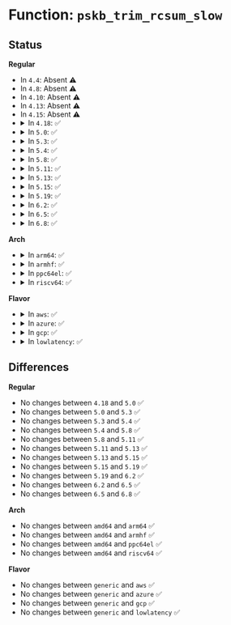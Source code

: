# Function: <code>pskb_trim_rcsum_slow</code>

## Status
<b>Regular</b>
<ul>
<li>
In <code>4.4</code>: Absent ⚠️
</li>
<li>
In <code>4.8</code>: Absent ⚠️
</li>
<li>
In <code>4.10</code>: Absent ⚠️
</li>
<li>
In <code>4.13</code>: Absent ⚠️
</li>
<li>
In <code>4.15</code>: Absent ⚠️
</li>
<li>
<details>
<summary>In <code>4.18</code>: ✅</summary>

```c
int pskb_trim_rcsum_slow(struct sk_buff *skb, unsigned int len);
```

**Collision:** Unique Global

**Inline:** No

**Transformation:** False

**Instances:**

```
In net/core/skbuff.c (ffffffff81882370)
Location: net/core/skbuff.c:1843
Inline: False
Direct callers:
  - net/core/skbuff.c:skb_checksum_trimmed
  - net/ipv4/ip_input.c:ip_rcv
  - net/ipv4/ip_fragment.c:ip_defrag
  - net/ipv4/udp.c:__udp4_lib_rcv
  - net/ipv6/ip6_input.c:ipv6_rcv
  - net/ipv6/udp.c:__udp6_lib_rcv
  - net/ipv6/reassembly.c:ipv6_frag_rcv
  - net/ipv6/exthdrs.c:ipv6_hop_jumbo
```
**Symbols:**

```
ffffffff81882370-ffffffff81882433: pskb_trim_rcsum_slow (STB_GLOBAL)
```
</details>
</li>
<li>
<details>
<summary>In <code>5.0</code>: ✅</summary>

```c
int pskb_trim_rcsum_slow(struct sk_buff *skb, unsigned int len);
```

**Collision:** Unique Global

**Inline:** No

**Transformation:** False

**Instances:**

```
In net/core/skbuff.c (ffffffff818a2e40)
Location: net/core/skbuff.c:1853
Inline: False
Direct callers:
  - net/core/skbuff.c:skb_checksum_trimmed
  - net/ipv4/ip_fragment.c:ip_defrag
  - net/ipv4/udp.c:__udp4_lib_rcv
  - net/ipv6/udp.c:__udp6_lib_rcv
  - net/ipv6/reassembly.c:ipv6_frag_rcv
  - net/ipv6/exthdrs.c:ipv6_hop_jumbo
```
**Symbols:**

```
ffffffff818a2e40-ffffffff818a2f06: pskb_trim_rcsum_slow (STB_GLOBAL)
```
</details>
</li>
<li>
<details>
<summary>In <code>5.3</code>: ✅</summary>

```c
int pskb_trim_rcsum_slow(struct sk_buff *skb, unsigned int len);
```

**Collision:** Unique Global

**Inline:** No

**Transformation:** False

**Instances:**

```
In net/core/skbuff.c (ffffffff818edac0)
Location: net/core/skbuff.c:2012
Inline: False
Direct callers:
  - net/core/skbuff.c:skb_checksum_trimmed
  - net/ipv4/ip_fragment.c:ip_frag_queue
  - net/ipv4/udp.c:__udp4_lib_rcv
  - net/ipv6/udp.c:__udp6_lib_rcv
  - net/ipv6/reassembly.c:ipv6_frag_rcv
  - net/ipv6/exthdrs.c:ipv6_hop_jumbo
```
**Symbols:**

```
ffffffff818edac0-ffffffff818edb86: pskb_trim_rcsum_slow (STB_GLOBAL)
```
</details>
</li>
<li>
<details>
<summary>In <code>5.4</code>: ✅</summary>

```c
int pskb_trim_rcsum_slow(struct sk_buff *skb, unsigned int len);
```

**Collision:** Unique Global

**Inline:** No

**Transformation:** False

**Instances:**

```
In net/core/skbuff.c (ffffffff8191fbc0)
Location: net/core/skbuff.c:2012
Inline: False
Direct callers:
  - net/core/skbuff.c:skb_checksum_trimmed
  - net/ipv4/ip_fragment.c:ip_frag_queue
  - net/ipv4/udp.c:__udp4_lib_rcv
  - net/ipv6/udp.c:__udp6_lib_rcv
  - net/ipv6/reassembly.c:ipv6_frag_rcv
  - net/ipv6/exthdrs.c:ipv6_hop_jumbo
```
**Symbols:**

```
ffffffff8191fbc0-ffffffff8191fc90: pskb_trim_rcsum_slow (STB_GLOBAL)
```
</details>
</li>
<li>
<details>
<summary>In <code>5.8</code>: ✅</summary>

```c
int pskb_trim_rcsum_slow(struct sk_buff *skb, unsigned int len);
```

**Collision:** Unique Global

**Inline:** No

**Transformation:** False

**Instances:**

```
In net/core/skbuff.c (ffffffff819f3170)
Location: net/core/skbuff.c:2011
Inline: False
Direct callers:
  - net/core/skbuff.c:skb_checksum_trimmed
  - net/ipv4/ip_input.c:ip_rcv_core
  - net/ipv4/ip_fragment.c:ip_frag_queue
  - net/ipv4/udp.c:__udp4_lib_rcv
  - net/ipv6/ip6_input.c:ip6_rcv_core
  - net/ipv6/udp.c:__udp6_lib_rcv
  - net/ipv6/reassembly.c:ip6_frag_queue
  - net/ipv6/exthdrs.c:ipv6_hop_jumbo
```
**Symbols:**

```
ffffffff819f3170-ffffffff819f3234: pskb_trim_rcsum_slow (STB_GLOBAL)
```
</details>
</li>
<li>
<details>
<summary>In <code>5.11</code>: ✅</summary>

```c
int pskb_trim_rcsum_slow(struct sk_buff *skb, unsigned int len);
```

**Collision:** Unique Global

**Inline:** No

**Transformation:** False

**Instances:**

```
In net/core/skbuff.c (ffffffff819f3150)
Location: net/core/skbuff.c:2022
Inline: False
Direct callers:
  - net/core/skbuff.c:skb_checksum_trimmed
  - net/ipv4/ip_input.c:ip_rcv_core
  - net/ipv4/ip_fragment.c:ip_frag_queue
  - net/ipv4/udp.c:__udp4_lib_rcv
  - net/ipv6/ip6_input.c:ip6_rcv_core
  - net/ipv6/udp.c:__udp6_lib_rcv
  - net/ipv6/reassembly.c:ip6_frag_queue
  - net/ipv6/exthdrs.c:ipv6_hop_jumbo
```
**Symbols:**

```
ffffffff819f3150-ffffffff819f3262: pskb_trim_rcsum_slow (STB_GLOBAL)
```
</details>
</li>
<li>
<details>
<summary>In <code>5.13</code>: ✅</summary>

```c
int pskb_trim_rcsum_slow(struct sk_buff *skb, unsigned int len);
```

**Collision:** Unique Global

**Inline:** No

**Transformation:** False

**Instances:**

```
In net/core/skbuff.c (ffffffff819d9390)
Location: net/core/skbuff.c:2064
Inline: False
Direct callers:
  - net/core/skbuff.c:skb_checksum_trimmed
  - net/ipv4/ip_input.c:ip_rcv_core
  - net/ipv4/ip_fragment.c:ip_frag_queue
  - net/ipv4/udp.c:__udp4_lib_rcv
  - net/ipv6/ip6_input.c:ip6_rcv_core
  - net/ipv6/udp.c:__udp6_lib_rcv
  - net/ipv6/exthdrs.c:ipv6_hop_jumbo
```
**Symbols:**

```
ffffffff819d9390-ffffffff819d94a2: pskb_trim_rcsum_slow (STB_GLOBAL)
```
</details>
</li>
<li>
<details>
<summary>In <code>5.15</code>: ✅</summary>

```c
int pskb_trim_rcsum_slow(struct sk_buff *skb, unsigned int len);
```

**Collision:** Unique Global

**Inline:** No

**Transformation:** False

**Instances:**

```
In net/core/skbuff.c (ffffffff81a89350)
Location: net/core/skbuff.c:2136
Inline: False
Direct callers:
  - net/core/skbuff.c:skb_checksum_trimmed
  - net/ipv4/ip_input.c:ip_rcv_core
  - net/ipv4/ip_fragment.c:ip_frag_queue
  - net/ipv4/udp.c:__udp4_lib_rcv
  - net/ipv6/ip6_input.c:ip6_rcv_core
  - net/ipv6/udp.c:__udp6_lib_rcv
  - net/ipv6/exthdrs.c:ipv6_hop_jumbo
```
**Symbols:**

```
ffffffff81a89350-ffffffff81a89462: pskb_trim_rcsum_slow (STB_GLOBAL)
```
</details>
</li>
<li>
<details>
<summary>In <code>5.19</code>: ✅</summary>

```c
int pskb_trim_rcsum_slow(struct sk_buff *skb, unsigned int len);
```

**Collision:** Unique Global

**Inline:** No

**Transformation:** False

**Instances:**

```
In net/core/skbuff.c (ffffffff81bfe670)
Location: net/core/skbuff.c:2185
Inline: False
Direct callers:
  - net/core/skbuff.c:skb_checksum_trimmed
  - net/ipv4/ip_input.c:ip_rcv_core
  - net/ipv4/ip_fragment.c:ip_check_defrag
  - net/ipv4/ip_fragment.c:ip_frag_queue
  - net/ipv4/udp.c:__udp4_lib_rcv
  - net/ipv6/ip6_input.c:ip6_rcv_core
  - net/ipv6/udp.c:__udp6_lib_rcv
  - net/ipv6/exthdrs.c:ip6_parse_tlv
```
**Symbols:**

```
ffffffff81bfe670-ffffffff81bfe795: pskb_trim_rcsum_slow (STB_GLOBAL)
```
</details>
</li>
<li>
<details>
<summary>In <code>6.2</code>: ✅</summary>

```c
int pskb_trim_rcsum_slow(struct sk_buff *skb, unsigned int len);
```

**Collision:** Unique Global

**Inline:** No

**Transformation:** False

**Instances:**

```
In net/core/skbuff.c (ffffffff81dad070)
Location: net/core/skbuff.c:2388
Inline: False
Direct callers:
  - net/core/skbuff.c:skb_checksum_trimmed
  - net/ipv4/ip_input.c:ip_rcv_core
  - net/ipv4/ip_fragment.c:ip_check_defrag
  - net/ipv4/ip_fragment.c:ip_frag_queue
  - net/ipv4/udp.c:__udp4_lib_rcv
  - net/ipv6/ip6_input.c:ip6_rcv_core
  - net/ipv6/udp.c:__udp6_lib_rcv
  - net/ipv6/exthdrs.c:ip6_parse_tlv
```
**Symbols:**

```
ffffffff81dad070-ffffffff81dad195: pskb_trim_rcsum_slow (STB_GLOBAL)
```
</details>
</li>
<li>
<details>
<summary>In <code>6.5</code>: ✅</summary>

```c
int pskb_trim_rcsum_slow(struct sk_buff *skb, unsigned int len);
```

**Collision:** Unique Global

**Inline:** No

**Transformation:** False

**Instances:**

```
In net/core/skbuff.c (ffffffff81e1cf70)
Location: net/core/skbuff.c:2552
Inline: False
Direct callers:
  - net/core/skbuff.c:skb_checksum_trimmed
  - net/ipv4/ip_input.c:ip_rcv_core
  - net/ipv4/ip_fragment.c:ip_check_defrag
  - net/ipv4/ip_fragment.c:ip_frag_queue
  - net/ipv4/udp.c:__udp4_lib_rcv
  - net/ipv6/ip6_input.c:ip6_rcv_core
  - net/ipv6/udp.c:__udp6_lib_rcv
  - net/ipv6/exthdrs.c:ip6_parse_tlv
```
**Symbols:**

```
ffffffff81e1cf70-ffffffff81e1d09f: pskb_trim_rcsum_slow (STB_GLOBAL)
```
</details>
</li>
<li>
<details>
<summary>In <code>6.8</code>: ✅</summary>

```c
int pskb_trim_rcsum_slow(struct sk_buff *skb, unsigned int len);
```

**Collision:** Unique Global

**Inline:** No

**Transformation:** False

**Instances:**

```
In net/core/skbuff.c (ffffffff81eda660)
Location: net/core/skbuff.c:2640
Inline: False
Direct callers:
  - net/core/skbuff.c:skb_checksum_trimmed
  - net/ipv4/ip_input.c:ip_rcv_core
  - net/ipv4/ip_fragment.c:ip_check_defrag
  - net/ipv4/ip_fragment.c:ip_frag_queue
  - net/ipv4/udp.c:__udp4_lib_rcv
  - net/ipv6/ip6_input.c:ip6_rcv_core
  - net/ipv6/udp.c:__udp6_lib_rcv
  - net/ipv6/exthdrs.c:ip6_parse_tlv
```
**Symbols:**

```
ffffffff81eda660-ffffffff81eda78f: pskb_trim_rcsum_slow (STB_GLOBAL)
```
</details>
</li>
</ul>
<b>Arch</b>
<ul>
<li>
<details>
<summary>In <code>arm64</code>: ✅</summary>

```c
int pskb_trim_rcsum_slow(struct sk_buff *skb, unsigned int len);
```

**Collision:** Unique Global

**Inline:** No

**Transformation:** False

**Instances:**

```
In net/core/skbuff.c (ffff800010bba5e8)
Location: net/core/skbuff.c:2012
Inline: False
Direct callers:
  - net/core/skbuff.c:skb_checksum_trimmed
  - net/ipv4/ip_fragment.c:ip_frag_queue
  - net/ipv4/udp.c:__udp4_lib_rcv
  - net/ipv6/udp.c:__udp6_lib_rcv
  - net/ipv6/reassembly.c:ip6_frag_queue
  - net/ipv6/exthdrs.c:ipv6_hop_jumbo
```
**Symbols:**

```
ffff800010bba5e8-ffff800010bba6d4: pskb_trim_rcsum_slow (STB_GLOBAL)
```
</details>
</li>
<li>
<details>
<summary>In <code>armhf</code>: ✅</summary>

```c
int pskb_trim_rcsum_slow(struct sk_buff *skb, unsigned int len);
```

**Collision:** Unique Global

**Inline:** No

**Transformation:** False

**Instances:**

```
In net/core/skbuff.c (c0cd6dbc)
Location: net/core/skbuff.c:2012
Inline: False
Direct callers:
  - net/core/skbuff.c:skb_checksum_trimmed
  - net/ipv4/ip_input.c:ip_rcv_core
  - net/ipv4/ip_fragment.c:ip_frag_queue
  - net/ipv4/udp.c:__udp4_lib_rcv
  - net/ipv6/ip6_input.c:ip6_rcv_core
  - net/ipv6/udp.c:__udp6_lib_rcv
  - net/ipv6/reassembly.c:ip6_frag_queue
  - net/ipv6/exthdrs.c:ipv6_hop_jumbo
```
**Symbols:**

```
c0cd6dbc-c0cd6ea8: pskb_trim_rcsum_slow (STB_GLOBAL)
```
</details>
</li>
<li>
<details>
<summary>In <code>ppc64el</code>: ✅</summary>

```c
int pskb_trim_rcsum_slow(struct sk_buff *skb, unsigned int len);
```

**Collision:** Unique Global

**Inline:** No

**Transformation:** False

**Instances:**

```
In net/core/skbuff.c (c000000000c93120)
Location: net/core/skbuff.c:2012
Inline: False
Direct callers:
  - net/core/skbuff.c:skb_checksum_trimmed
  - net/ipv4/ip_input.c:ip_rcv_core
  - net/ipv4/ip_fragment.c:ip_frag_queue
  - net/ipv4/udp.c:__udp4_lib_rcv
  - net/ipv6/ip6_input.c:ip6_rcv_core
  - net/ipv6/udp.c:__udp6_lib_rcv
  - net/ipv6/reassembly.c:ip6_frag_queue
  - net/ipv6/exthdrs.c:ipv6_hop_jumbo
```
**Symbols:**

```
c000000000c93120-c000000000c93270: pskb_trim_rcsum_slow (STB_GLOBAL)
```
</details>
</li>
<li>
<details>
<summary>In <code>riscv64</code>: ✅</summary>

```c
int pskb_trim_rcsum_slow(struct sk_buff *skb, unsigned int len);
```

**Collision:** Unique Global

**Inline:** No

**Transformation:** False

**Instances:**

```
In net/core/skbuff.c (ffffffe00074989e)
Location: net/core/skbuff.c:2012
Inline: False
Direct callers:
  - net/core/skbuff.c:skb_checksum_trimmed
  - net/ipv4/ip_input.c:ip_rcv_core
  - net/ipv4/ip_fragment.c:ip_frag_queue
  - net/ipv4/udp.c:__udp4_lib_rcv
  - net/ipv6/ip6_input.c:ip6_rcv_core
  - net/ipv6/udp.c:__udp6_lib_rcv
  - net/ipv6/reassembly.c:ip6_frag_queue
  - net/ipv6/exthdrs.c:ipv6_hop_jumbo
```
**Symbols:**

```
ffffffe00074989e-ffffffe000749972: pskb_trim_rcsum_slow (STB_GLOBAL)
```
</details>
</li>
</ul>
<b>Flavor</b>
<ul>
<li>
<details>
<summary>In <code>aws</code>: ✅</summary>

```c
int pskb_trim_rcsum_slow(struct sk_buff *skb, unsigned int len);
```

**Collision:** Unique Global

**Inline:** No

**Transformation:** False

**Instances:**

```
In net/core/skbuff.c (ffffffff818bfbc0)
Location: net/core/skbuff.c:2012
Inline: False
Direct callers:
  - net/core/skbuff.c:skb_checksum_trimmed
  - net/ipv4/ip_fragment.c:ip_frag_queue
  - net/ipv4/udp.c:__udp4_lib_rcv
  - net/ipv6/udp.c:__udp6_lib_rcv
  - net/ipv6/reassembly.c:ipv6_frag_rcv
  - net/ipv6/exthdrs.c:ipv6_hop_jumbo
```
**Symbols:**

```
ffffffff818bfbc0-ffffffff818bfc90: pskb_trim_rcsum_slow (STB_GLOBAL)
```
</details>
</li>
<li>
<details>
<summary>In <code>azure</code>: ✅</summary>

```c
int pskb_trim_rcsum_slow(struct sk_buff *skb, unsigned int len);
```

**Collision:** Unique Global

**Inline:** No

**Transformation:** False

**Instances:**

```
In net/core/skbuff.c (ffffffff81879b00)
Location: net/core/skbuff.c:2012
Inline: False
Direct callers:
  - net/core/skbuff.c:skb_checksum_trimmed
  - net/ipv4/ip_fragment.c:ip_frag_queue
  - net/ipv4/udp.c:__udp4_lib_rcv
  - net/ipv6/udp.c:__udp6_lib_rcv
  - net/ipv6/reassembly.c:ipv6_frag_rcv
  - net/ipv6/exthdrs.c:ipv6_hop_jumbo
```
**Symbols:**

```
ffffffff81879b00-ffffffff81879bd0: pskb_trim_rcsum_slow (STB_GLOBAL)
```
</details>
</li>
<li>
<details>
<summary>In <code>gcp</code>: ✅</summary>

```c
int pskb_trim_rcsum_slow(struct sk_buff *skb, unsigned int len);
```

**Collision:** Unique Global

**Inline:** No

**Transformation:** False

**Instances:**

```
In net/core/skbuff.c (ffffffff81910bc0)
Location: net/core/skbuff.c:2012
Inline: False
Direct callers:
  - net/core/skbuff.c:skb_checksum_trimmed
  - net/ipv4/ip_fragment.c:ip_frag_queue
  - net/ipv4/udp.c:__udp4_lib_rcv
  - net/ipv6/udp.c:__udp6_lib_rcv
  - net/ipv6/reassembly.c:ipv6_frag_rcv
  - net/ipv6/exthdrs.c:ipv6_hop_jumbo
  - net/ipv6/netfilter/nf_conntrack_reasm.c:nf_ct_frag6_queue
```
**Symbols:**

```
ffffffff81910bc0-ffffffff81910c90: pskb_trim_rcsum_slow (STB_GLOBAL)
```
</details>
</li>
<li>
<details>
<summary>In <code>lowlatency</code>: ✅</summary>

```c
int pskb_trim_rcsum_slow(struct sk_buff *skb, unsigned int len);
```

**Collision:** Unique Global

**Inline:** No

**Transformation:** False

**Instances:**

```
In net/core/skbuff.c (ffffffff81931d20)
Location: net/core/skbuff.c:2012
Inline: False
Direct callers:
  - net/core/skbuff.c:skb_checksum_trimmed
  - net/ipv4/ip_fragment.c:ip_frag_queue
  - net/ipv4/udp.c:__udp4_lib_rcv
  - net/ipv6/udp.c:__udp6_lib_rcv
  - net/ipv6/reassembly.c:ipv6_frag_rcv
  - net/ipv6/exthdrs.c:ipv6_hop_jumbo
```
**Symbols:**

```
ffffffff81931d20-ffffffff81931df0: pskb_trim_rcsum_slow (STB_GLOBAL)
```
</details>
</li>
</ul>

## Differences
<b>Regular</b>
<ul>
<li>
No changes between <code>4.18</code> and <code>5.0</code> ✅
</li>
<li>
No changes between <code>5.0</code> and <code>5.3</code> ✅
</li>
<li>
No changes between <code>5.3</code> and <code>5.4</code> ✅
</li>
<li>
No changes between <code>5.4</code> and <code>5.8</code> ✅
</li>
<li>
No changes between <code>5.8</code> and <code>5.11</code> ✅
</li>
<li>
No changes between <code>5.11</code> and <code>5.13</code> ✅
</li>
<li>
No changes between <code>5.13</code> and <code>5.15</code> ✅
</li>
<li>
No changes between <code>5.15</code> and <code>5.19</code> ✅
</li>
<li>
No changes between <code>5.19</code> and <code>6.2</code> ✅
</li>
<li>
No changes between <code>6.2</code> and <code>6.5</code> ✅
</li>
<li>
No changes between <code>6.5</code> and <code>6.8</code> ✅
</li>
</ul>
<b>Arch</b>
<ul>
<li>
No changes between <code>amd64</code> and <code>arm64</code> ✅
</li>
<li>
No changes between <code>amd64</code> and <code>armhf</code> ✅
</li>
<li>
No changes between <code>amd64</code> and <code>ppc64el</code> ✅
</li>
<li>
No changes between <code>amd64</code> and <code>riscv64</code> ✅
</li>
</ul>
<b>Flavor</b>
<ul>
<li>
No changes between <code>generic</code> and <code>aws</code> ✅
</li>
<li>
No changes between <code>generic</code> and <code>azure</code> ✅
</li>
<li>
No changes between <code>generic</code> and <code>gcp</code> ✅
</li>
<li>
No changes between <code>generic</code> and <code>lowlatency</code> ✅
</li>
</ul>
